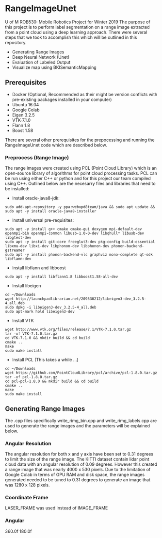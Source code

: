 # RangeImageUnet
U of M ROB530: Mobile Robotics Project for Winter 2019 
The purpose of this project is to perform label segmentation on a range image extracted from a point cloud using a deep learning approach.  There were several steps that we took to accomplish this which will be outlined in this repository.  
* Generating Range Images
* Deep Neural Network (Unet)
* Evaluation of Labeled Output
* Visualize map using BKISemanticMapping

## Prerequisites
* Docker (Optional, Recommended as their might be version conflicts with pre-existing packages installed in your computer)
* Ubuntu 16.04
* Google Colab
* Eigen 3.2.5
* VTK-7.1.0
* Flann 1.8
* Boost 1.58

There are several other prerequisites for the prepocessing and running the RangeImageUnet code which are described below.

### Preprocess (Range Image)
The range images were created using PCL (Point Cloud Library) which is an open-source library of algorithms for point cloud processing tasks. PCL can be run using either C++ or python and for this project our team compiled using C++. Outlined below are the necesarry files and libraries that need to be installed:  

* Install oracle-java8-jdk:
```
sudo add-apt-repository -y ppa:webupd8team/java && sudo apt update && sudo apt -y install oracle-java8-installer
```
* Install universal pre-requisites:
```
sudo apt -y install g++ cmake cmake-gui doxygen mpi-default-dev openmpi-bin openmpi-common libusb-1.0-0-dev libqhull* libusb-dev libgtest-dev
sudo apt -y install git-core freeglut3-dev pkg-config build-essential libxmu-dev libxi-dev libphonon-dev libphonon-dev phonon-backend-gstreamer
sudo apt -y install phonon-backend-vlc graphviz mono-complete qt-sdk libflann-dev   
```
* Install libflann and libboost
```
sudo apt -y install libflann1.8 libboost1.58-all-dev  
```

* Install libeigen
```
cd ~/Downloads
wget http://launchpadlibrarian.net/209530212/libeigen3-dev_3.2.5-4_all.deb
sudo dpkg -i libeigen3-dev_3.2.5-4_all.deb
sudo apt-mark hold libeigen3-dev
```

* Install VTK
```
wget http://www.vtk.org/files/release/7.1/VTK-7.1.0.tar.gz
tar -xf VTK-7.1.0.tar.gz
cd VTK-7.1.0 && mkdir build && cd build
cmake ..
make                                                                   
sudo make install
```

* Install PCL (This takes a while ...)
```
cd ~/Downloads
wget https://github.com/PointCloudLibrary/pcl/archive/pcl-1.8.0.tar.gz
tar -xf pcl-1.8.0.tar.gz
cd pcl-pcl-1.8.0 && mkdir build && cd build
cmake ..
make
sudo make install
```  

## Generating Range Images
The .cpp files specifically write_rimg_bin.cpp and write_rimg_labels.cpp are used to generate the range images and the parameters will be explained below.
### Angular Resolution
The angular resolution for both x and y axis have been set to 0.31 degrees to limit the size of the range image. The KITTI dataset contain lidar point cloud data with an angular resolution of 0.09 degrees. However this created a range image that was nearly 4000 x 530 pixels. Due to the limitation of Google Colab in terms of GPU RAM and disk space, the range images generated needed to be tuned to 0.31 degrees to generate an image that was 1280 x 128 pixels.
### Coordinate Frame
LASER_FRAME was used instead of IMAGE_FRAME
### Angular
360.0f 180.0f

